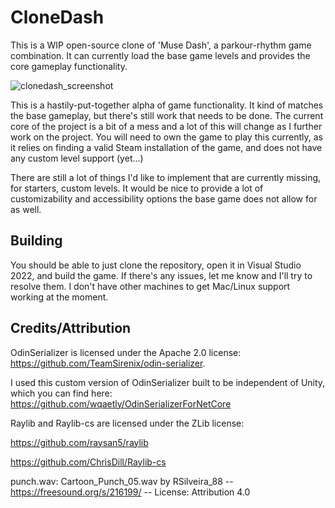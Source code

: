 # CloneDash
 
This is a WIP open-source clone of 'Muse Dash', a parkour-rhythm game combination. It can currently load the base game levels and provides the core gameplay functionality.

![clonedash_screenshot](https://github.com/marchc1/CloneDash/assets/106459595/71e79231-f632-4f38-afee-3e1f0ca891f1)

This is a hastily-put-together alpha of game functionality. It kind of matches the base gameplay, but there's still work that needs to be done. The current core of the project is a bit of a mess and a lot of this will change as I further work on the project. You will need to own the game to play this currently, as it relies on finding a valid Steam installation of the game, and does not have any custom level support (yet...)

There are still a lot of things I'd like to implement that are currently missing, for starters, custom levels. It would be nice to provide a lot of customizability and accessibility options the base game does not allow for as well.

## Building
You should be able to just clone the repository, open it in Visual Studio 2022, and build the game. If there's any issues, let me know and I'll try to resolve them. I don't have other machines to get Mac/Linux support working at the moment.

## Credits/Attribution

OdinSerializer is licensed under the Apache 2.0 license: https://github.com/TeamSirenix/odin-serializer.

I used this custom version of OdinSerializer built to be independent of Unity, which you can find here: https://github.com/wqaetly/OdinSerializerForNetCore

Raylib and Raylib-cs are licensed under the ZLib license: 

https://github.com/raysan5/raylib

https://github.com/ChrisDill/Raylib-cs

punch.wav: Cartoon_Punch_05.wav by RSilveira_88 -- https://freesound.org/s/216199/ -- License: Attribution 4.0
